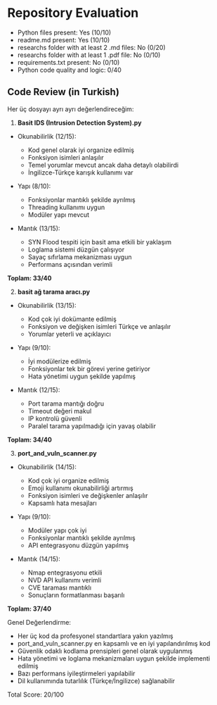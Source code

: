 
# Repository Evaluation

- Python files present: Yes (10/10)
- readme.md present: Yes (10/10)
- researchs folder with at least 2 .md files: No (0/20)
- researchs folder with at least 1 .pdf file: No (0/10)
- requirements.txt present: No (0/10)
- Python code quality and logic: 0/40

## Code Review (in Turkish)
Her üç dosyayı ayrı ayrı değerlendireceğim:

1. **Basit IDS (Intrusion Detection System).py**
- Okunabilirlik (12/15):
  * Kod genel olarak iyi organize edilmiş
  * Fonksiyon isimleri anlaşılır
  * Temel yorumlar mevcut ancak daha detaylı olabilirdi
  * İngilizce-Türkçe karışık kullanımı var

- Yapı (8/10):
  * Fonksiyonlar mantıklı şekilde ayrılmış
  * Threading kullanımı uygun
  * Modüler yapı mevcut

- Mantık (13/15):
  * SYN Flood tespiti için basit ama etkili bir yaklaşım
  * Loglama sistemi düzgün çalışıyor
  * Sayaç sıfırlama mekanizması uygun
  * Performans açısından verimli

**Toplam: 33/40**

2. **basit ağ tarama aracı.py**
- Okunabilirlik (13/15):
  * Kod çok iyi dokümante edilmiş
  * Fonksiyon ve değişken isimleri Türkçe ve anlaşılır
  * Yorumlar yeterli ve açıklayıcı

- Yapı (9/10):
  * İyi modülerize edilmiş
  * Fonksiyonlar tek bir görevi yerine getiriyor
  * Hata yönetimi uygun şekilde yapılmış

- Mantık (12/15):
  * Port tarama mantığı doğru
  * Timeout değeri makul
  * IP kontrolü güvenli
  * Paralel tarama yapılmadığı için yavaş olabilir

**Toplam: 34/40**

3. **port_and_vuln_scanner.py**
- Okunabilirlik (14/15):
  * Kod çok iyi organize edilmiş
  * Emoji kullanımı okunabilirliği artırmış
  * Fonksiyon isimleri ve değişkenler anlaşılır
  * Kapsamlı hata mesajları

- Yapı (9/10):
  * Modüler yapı çok iyi
  * Fonksiyonlar mantıklı şekilde ayrılmış
  * API entegrasyonu düzgün yapılmış

- Mantık (14/15):
  * Nmap entegrasyonu etkili
  * NVD API kullanımı verimli
  * CVE taraması mantıklı
  * Sonuçların formatlanması başarılı

**Toplam: 37/40**

Genel Değerlendirme:
- Her üç kod da profesyonel standartlara yakın yazılmış
- port_and_vuln_scanner.py en kapsamlı ve en iyi yapılandırılmış kod
- Güvenlik odaklı kodlama prensipleri genel olarak uygulanmış
- Hata yönetimi ve loglama mekanizmaları uygun şekilde implementi edilmiş
- Bazı performans iyileştirmeleri yapılabilir
- Dil kullanımında tutarlılık (Türkçe/İngilizce) sağlanabilir

Total Score: 20/100
